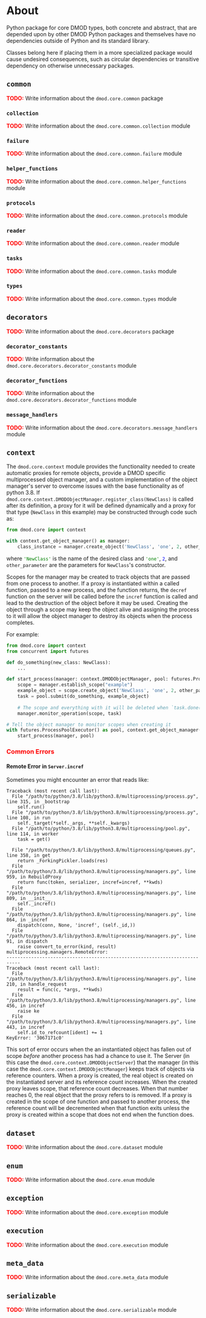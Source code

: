 # About
Python package for core DMOD types, both concrete and abstract, that are depended upon by other DMOD Python packages and themselves have no dependencies outside of Python and its standard library.  

Classes belong here if placing them in a more specialized package would cause undesired consequences, such as circular dependencies or transitive dependency on otherwise unnecessary packages.

## `common`

<b style="color: red">TODO:</b> Write information about the `dmod.core.common` package

### `collection`

<b style="color: red">TODO:</b> Write information about the `dmod.core.common.collection` module

### `failure`

<b style="color: red">TODO:</b> Write information about the `dmod.core.common.failure` module

### `helper_functions`

<b style="color: red">TODO:</b> Write information about the `dmod.core.common.helper_functions` module

### `protocols`

<b style="color: red">TODO:</b> Write information about the `dmod.core.common.protocols` module

### `reader`

<b style="color: red">TODO:</b> Write information about the `dmod.core.common.reader` module

### `tasks`

<b style="color: red">TODO:</b> Write information about the `dmod.core.common.tasks` module

### `types`

<b style="color: red">TODO:</b> Write information about the `dmod.core.common.types` module

## `decorators`

<b style="color: red">TODO:</b> Write information about the `dmod.core.decorators` package

### `decorator_constants`

<b style="color: red">TODO:</b> Write information about the `dmod.core.decorators.decorator_constants` module

### `decorator_functions`

<b style="color: red">TODO:</b> Write information about the `dmod.core.decorators.decorator_functions` module

### `message_handlers`

<b style="color: red">TODO:</b> Write information about the `dmod.core.decorators.message_handlers` module

## `context`

The `dmod.core.context` module provides the functionality needed to create automatic proxies for remote objects, 
provide a DMOD specific multiprocessed object manager, and a custom implementation of the object manager's server to 
overcome issues with the base functionality as of python 3.8. If 
`dmod.core.context.DMODObjectManager.register_class(NewClass)` is called after its definition, a proxy for it will be 
defined dynamically and a proxy for that type (`NewClass` in this example) may be constructed through code such as:

```python
from dmod.core import context

with context.get_object_manager() as manager:
    class_instance = manager.create_object('NewClass', 'one', 2, other_parameter=9)
```

where <code style="color: green">'NewClass'</code> is the name of the desired class and 
<code style="color: green">'one'</code>, <code style="color: blue">2</code>, and <code>other_parameter</code> 
are the parameters for `NewClass`'s constructor.

Scopes for the manager may be created to track objects that are passed from one process to another. If a
proxy is instantiated within a called function, passed to a new process, and the function returns, the
`decref` function on the server will be called before the `incref` function is called and lead to the
destruction of the object before it may be used. Creating the object through a scope may keep the object
alive and assigning the process to it will allow the object manager to destroy its objects when the process
completes.

For example:

```python
from dmod.core import context
from concurrent import futures

def do_something(new_class: NewClass):
    ...

def start_process(manager: context.DMODObjectManager, pool: futures.ProcessPoolExecutor):
    scope = manager.establish_scope("example")
    example_object = scope.create_object('NewClass', 'one', 2, other_parameter=9)
    task = pool.submit(do_something, example_object)
    
    # The scope and everything with it will be deleted when `task.done()`
    manager.monitor_operation(scope, task)

# Tell the object manager to monitor scopes when creating it
with futures.ProcessPoolExecutor() as pool, context.get_object_manager(monitor_scope=True) as manager:
    start_process(manager, pool)
```

### <span style="color: red">Common Errors</span>

#### Remote Error in `Server.incref`

Sometimes you might encounter an error that reads like:

```shell
Traceback (most recent call last):
  File "/path/to/python/3.8/lib/python3.8/multiprocessing/process.py", line 315, in _bootstrap
    self.run()
  File "/path/to/python/3.8/lib/python3.8/multiprocessing/process.py", line 108, in run
    self._target(*self._args, **self._kwargs)
  File "/path/to/python/3.8/lib/python3.8/multiprocessing/pool.py", line 114, in worker
    task = get()

  File "/path/to/python/3.8/lib/python3.8/multiprocessing/queues.py", line 358, in get
    return _ForkingPickler.loads(res)
  File "/path/to/python/3.8/lib/python3.8/multiprocessing/managers.py", line 959, in RebuildProxy
    return func(token, serializer, incref=incref, **kwds)
  File "/path/to/python/3.8/lib/python3.8/multiprocessing/managers.py", line 809, in __init__
    self._incref()
  File "/path/to/python/3.8/lib/python3.8/multiprocessing/managers.py", line 864, in _incref
    dispatch(conn, None, 'incref', (self._id,))
  File "/path/to/python/3.8/lib/python3.8/multiprocessing/managers.py", line 91, in dispatch
    raise convert_to_error(kind, result)
multiprocessing.managers.RemoteError: 
---------------------------------------------------------------------------
Traceback (most recent call last):
  File "/path/to/python/3.8/lib/python3.8/multiprocessing/managers.py", line 210, in handle_request
    result = func(c, *args, **kwds)
  File "/path/to/python/3.8/lib/python3.8/multiprocessing/managers.py", line 456, in incref
    raise ke
  File "/path/to/python/3.8/lib/python3.8/multiprocessing/managers.py", line 443, in incref
    self.id_to_refcount[ident] += 1
KeyError: '3067171c0'
```

This sort of error occurs when the an instantiated object has fallen out of scope _before_ another process has had 
a chance to use it. The Server (in this case the `dmod.core.context.DMODObjectServer`) that the manager (in this case 
the `dmod.core.context.DMODObjectManager`) keeps track of objects via reference counters. When a proxy is created, the 
real object is created on the instantiated server and its reference count increases. When the created proxy leaves 
scope, that reference count decreases. When that number reaches 0, the real object that the proxy refers to is 
removed. If a proxy is created in the scope of one function and passed to another process, the reference count will 
be decremented when that function exits unless the proxy is created within a scope that does not end when the 
function does. 

## `dataset`

<b style="color: red">TODO:</b> Write information about the `dmod.core.dataset` module

## `enum`

<b style="color: red">TODO:</b> Write information about the `dmod.core.enum` module

## `exception`

<b style="color: red">TODO:</b> Write information about the `dmod.core.exception` module

## `execution`

<b style="color: red">TODO:</b> Write information about the `dmod.core.execution` module

## `meta_data`

<b style="color: red">TODO:</b> Write information about the `dmod.core.meta_data` module

## `serializable`

<b style="color: red">TODO:</b> Write information about the `dmod.core.serializable` module

